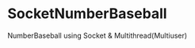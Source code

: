 SocketNumberBaseball
====================

NumberBaseball using Socket &amp; Multithread(Multiuser)

